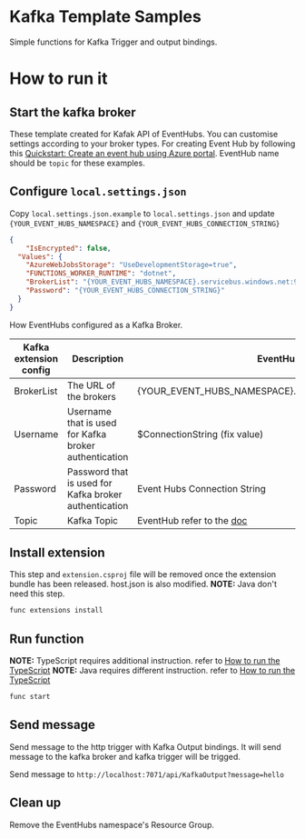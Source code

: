 # Kafka Template Samples

Simple functions for Kafka Trigger and output bindings. 

# How to run it 

## Start the kafka broker 

These template created for Kafak API of EventHubs. You can customise settings according to your broker types.
For creating Event Hub by following this [Quickstart: Create an event hub using Azure portal](https://docs.microsoft.com/en-us/azure/event-hubs/event-hubs-create). EventHub name should be `topic` for these examples.

## Configure `local.settings.json`

Copy `local.settings.json.example` to `local.settings.json` and update `{YOUR_EVENT_HUBS_NAMESPACE}` and `{YOUR_EVENT_HUBS_CONNECTION_STRING}`

```json
{
    "IsEncrypted": false,
  "Values": {
    "AzureWebJobsStorage": "UseDevelopmentStorage=true",
    "FUNCTIONS_WORKER_RUNTIME": "dotnet",
    "BrokerList": "{YOUR_EVENT_HUBS_NAMESPACE}.servicebus.windows.net:9093",
    "Password": "{YOUR_EVENT_HUBS_CONNECTION_STRING}"
  }
}
```

How EventHubs configured as a Kafka Broker.

| Kafka extension config | Description | EventHubs |
|------------- | --------------| ---------|
| BrokerList | The URL of the brokers | {YOUR_EVENT_HUBS_NAMESPACE}.servicebus.windows.net:9093 |
| Username | Username that is used for Kafka broker authentication | $ConnectionString (fix value) |
| Password | Password that is used for Kafka broker authentication | Event Hubs Connection String |
| Topic | Kafka Topic | EventHub refer to the [doc](https://docs.microsoft.com/en-us/azure/event-hubs/event-hubs-create#create-an-event-hub) |

## Install extension

This step and `extension.csproj` file will be removed once the extension bundle has been released. host.json is also modified.
**NOTE:** Java don't need this step.

```bash
func extensions install
```

## Run function

**NOTE:** TypeScript requires additional instruction. refer to [How to run the TypeScript](TypeScript/Readme.md)
**NOTE:** Java requires different instruction. refer to [How to run the TypeScript](Java/Readme.md)

```bash
func start
```

## Send message 

Send message to the http trigger with Kafka Output bindings. It will send message to the kafka broker and kafka trigger will be trigged.

Send message to `http://localhost:7071/api/KafkaOutput?message=hello`

## Clean up

Remove the EventHubs namespace's Resource Group.

